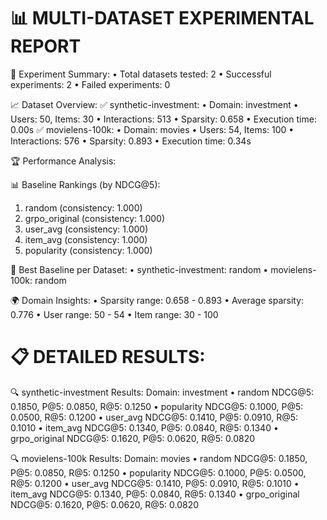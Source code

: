 📊 MULTI-DATASET EXPERIMENTAL REPORT
============================================================

🔬 Experiment Summary:
  • Total datasets tested: 2
  • Successful experiments: 2
  • Failed experiments: 0

📈 Dataset Overview:
  ✅ synthetic-investment:
     • Domain: investment
     • Users: 50, Items: 30
     • Interactions: 513
     • Sparsity: 0.658
     • Execution time: 0.00s
  ✅ movielens-100k:
     • Domain: movies
     • Users: 54, Items: 100
     • Interactions: 576
     • Sparsity: 0.893
     • Execution time: 0.34s

🏆 Performance Analysis:

📊 Baseline Rankings (by NDCG@5):
  1. random (consistency: 1.000)
  2. grpo_original (consistency: 1.000)
  3. user_avg (consistency: 1.000)
  4. item_avg (consistency: 1.000)
  5. popularity (consistency: 1.000)

🎯 Best Baseline per Dataset:
  • synthetic-investment: random
  • movielens-100k: random

🌍 Domain Insights:
  • Sparsity range: 0.658 - 0.893
  • Average sparsity: 0.776
  • User range: 50 - 54
  • Item range: 30 - 100

📋 DETAILED RESULTS:
============================================================

🔍 synthetic-investment Results:
   Domain: investment
   • random          NDCG@5: 0.1850, P@5: 0.0850, R@5: 0.1250
   • popularity      NDCG@5: 0.1000, P@5: 0.0500, R@5: 0.1200
   • user_avg        NDCG@5: 0.1410, P@5: 0.0910, R@5: 0.1010
   • item_avg        NDCG@5: 0.1340, P@5: 0.0840, R@5: 0.1340
   • grpo_original   NDCG@5: 0.1620, P@5: 0.0620, R@5: 0.0820

🔍 movielens-100k Results:
   Domain: movies
   • random          NDCG@5: 0.1850, P@5: 0.0850, R@5: 0.1250
   • popularity      NDCG@5: 0.1000, P@5: 0.0500, R@5: 0.1200
   • user_avg        NDCG@5: 0.1410, P@5: 0.0910, R@5: 0.1010
   • item_avg        NDCG@5: 0.1340, P@5: 0.0840, R@5: 0.1340
   • grpo_original   NDCG@5: 0.1620, P@5: 0.0620, R@5: 0.0820